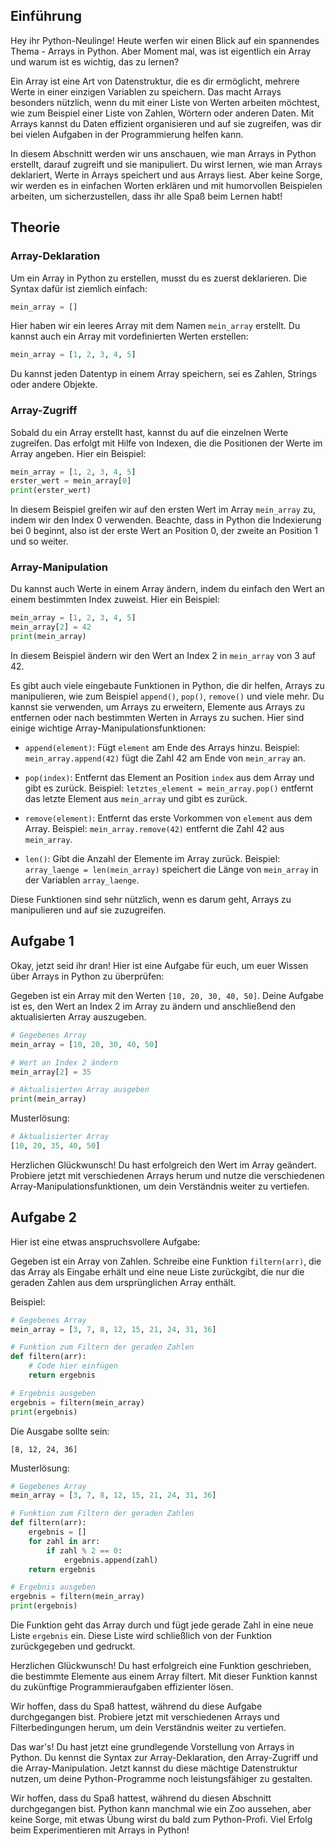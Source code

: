 ## Einführung

Hey ihr Python-Neulinge! Heute werfen wir einen Blick auf ein spannendes Thema - Arrays in Python. Aber Moment mal, was ist eigentlich ein Array und warum ist es wichtig, das zu lernen?

Ein Array ist eine Art von Datenstruktur, die es dir ermöglicht, mehrere Werte in einer einzigen Variablen zu speichern. Das macht Arrays besonders nützlich, wenn du mit einer Liste von Werten arbeiten möchtest, wie zum Beispiel einer Liste von Zahlen, Wörtern oder anderen Daten. Mit Arrays kannst du Daten effizient organisieren und auf sie zugreifen, was dir bei vielen Aufgaben in der Programmierung helfen kann.

In diesem Abschnitt werden wir uns anschauen, wie man Arrays in Python erstellt, darauf zugreift und sie manipuliert. Du wirst lernen, wie man Arrays deklariert, Werte in Arrays speichert und aus Arrays liest. Aber keine Sorge, wir werden es in einfachen Worten erklären und mit humorvollen Beispielen arbeiten, um sicherzustellen, dass ihr alle Spaß beim Lernen habt!

## Theorie

### Array-Deklaration

Um ein Array in Python zu erstellen, musst du es zuerst deklarieren. Die Syntax dafür ist ziemlich einfach:

```python
mein_array = []
```

Hier haben wir ein leeres Array mit dem Namen `mein_array` erstellt. Du kannst auch ein Array mit vordefinierten Werten erstellen:

```python
mein_array = [1, 2, 3, 4, 5]
```

Du kannst jeden Datentyp in einem Array speichern, sei es Zahlen, Strings oder andere Objekte.

### Array-Zugriff

Sobald du ein Array erstellt hast, kannst du auf die einzelnen Werte zugreifen. Das erfolgt mit Hilfe von Indexen, die die Positionen der Werte im Array angeben. Hier ein Beispiel:

```python
mein_array = [1, 2, 3, 4, 5]
erster_wert = mein_array[0]
print(erster_wert)
```

In diesem Beispiel greifen wir auf den ersten Wert im Array `mein_array` zu, indem wir den Index 0 verwenden. Beachte, dass in Python die Indexierung bei 0 beginnt, also ist der erste Wert an Position 0, der zweite an Position 1 und so weiter.

### Array-Manipulation

Du kannst auch Werte in einem Array ändern, indem du einfach den Wert an einem bestimmten Index zuweist. Hier ein Beispiel:

```python
mein_array = [1, 2, 3, 4, 5]
mein_array[2] = 42
print(mein_array)
```

In diesem Beispiel ändern wir den Wert an Index 2 in `mein_array` von 3 auf 42.

Es gibt auch viele eingebaute Funktionen in Python, die dir helfen, Arrays zu manipulieren, wie zum Beispiel `append()`, `pop()`, `remove()` und viele mehr. Du kannst sie verwenden, um Arrays zu erweitern, Elemente aus Arrays zu entfernen oder nach bestimmten Werten in Arrays zu suchen.
Hier sind einige wichtige Array-Manipulationsfunktionen:

- `append(element)`: Fügt `element` am Ende des Arrays hinzu. Beispiel: `mein_array.append(42)` fügt die Zahl 42 am Ende von `mein_array` an.

- `pop(index)`: Entfernt das Element an Position `index` aus dem Array und gibt es zurück. Beispiel: `letztes_element = mein_array.pop()` entfernt das letzte Element aus `mein_array` und gibt es zurück.

- `remove(element)`: Entfernt das erste Vorkommen von `element` aus dem Array. Beispiel: `mein_array.remove(42)` entfernt die Zahl 42 aus `mein_array`.

- `len()`: Gibt die Anzahl der Elemente im Array zurück. Beispiel: `array_laenge = len(mein_array)` speichert die Länge von `mein_array` in der Variablen `array_laenge`.

Diese Funktionen sind sehr nützlich, wenn es darum geht, Arrays zu manipulieren und auf sie zuzugreifen.

## Aufgabe 1

Okay, jetzt seid ihr dran! Hier ist eine Aufgabe für euch, um euer Wissen über Arrays in Python zu überprüfen:

Gegeben ist ein Array mit den Werten `[10, 20, 30, 40, 50]`. Deine Aufgabe ist es, den Wert an Index 2 im Array zu ändern und anschließend den aktualisierten Array auszugeben.

```python
# Gegebenes Array
mein_array = [10, 20, 30, 40, 50]

# Wert an Index 2 ändern
mein_array[2] = 35

# Aktualisierten Array ausgeben
print(mein_array)
```

Musterlösung:

```python
# Aktualisierter Array
[10, 20, 35, 40, 50]
```

Herzlichen Glückwunsch! Du hast erfolgreich den Wert im Array geändert. Probiere jetzt mit verschiedenen Arrays herum und nutze die verschiedenen Array-Manipulationsfunktionen, um dein Verständnis weiter zu vertiefen.

## Aufgabe 2

Hier ist eine etwas anspruchsvollere Aufgabe:

Gegeben ist ein Array von Zahlen. Schreibe eine Funktion `filtern(arr)`, die das Array als Eingabe erhält und eine neue Liste zurückgibt, die nur die geraden Zahlen aus dem ursprünglichen Array enthält.

Beispiel:

```python
# Gegebenes Array
mein_array = [3, 7, 8, 12, 15, 21, 24, 31, 36]

# Funktion zum Filtern der geraden Zahlen
def filtern(arr):
    # Code hier einfügen
    return ergebnis

# Ergebnis ausgeben
ergebnis = filtern(mein_array)
print(ergebnis)
```

Die Ausgabe sollte sein:

```
[8, 12, 24, 36]
```

Musterlösung:

```python
# Gegebenes Array
mein_array = [3, 7, 8, 12, 15, 21, 24, 31, 36]

# Funktion zum Filtern der geraden Zahlen
def filtern(arr):
    ergebnis = []
    for zahl in arr:
        if zahl % 2 == 0:
            ergebnis.append(zahl)
    return ergebnis

# Ergebnis ausgeben
ergebnis = filtern(mein_array)
print(ergebnis)
```

Die Funktion geht das Array durch und fügt jede gerade Zahl in eine neue Liste `ergebnis` ein. Diese Liste wird schließlich von der Funktion zurückgegeben und gedruckt.

Herzlichen Glückwunsch! Du hast erfolgreich eine Funktion geschrieben, die bestimmte Elemente aus einem Array filtert. Mit dieser Funktion kannst du zukünftige Programmieraufgaben effizienter lösen.

Wir hoffen, dass du Spaß hattest, während du diese Aufgabe durchgegangen bist. Probiere jetzt mit verschiedenen Arrays und Filterbedingungen herum, um dein Verständnis weiter zu vertiefen.

Das war's! Du hast jetzt eine grundlegende Vorstellung von Arrays in Python. Du kennst die Syntax zur Array-Deklaration, den Array-Zugriff und die Array-Manipulation. Jetzt kannst du diese mächtige Datenstruktur nutzen, um deine Python-Programme noch leistungsfähiger zu gestalten.

Wir hoffen, dass du Spaß hattest, während du diesen Abschnitt durchgegangen bist. Python kann manchmal wie ein Zoo aussehen, aber keine Sorge, mit etwas Übung wirst du bald zum Python-Profi. Viel Erfolg beim Experimentieren mit Arrays in Python!